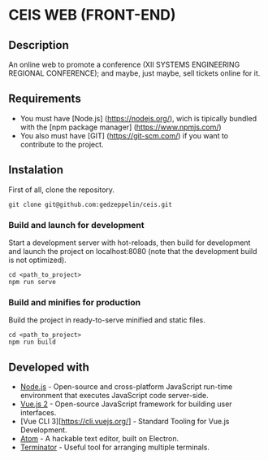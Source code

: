 # CEIS WEB (FRONT-END)

## Description
An online web to promote a conference (XII SYSTEMS ENGINEERING REGIONAL CONFERENCE); and maybe, just maybe, sell tickets online for it.

## Requirements
* You must have [Node.js] (https://nodejs.org/), wich is tipically bundled with the [npm package manager] (https://www.npmjs.com/)
* You also must have [GIT] (https://git-scm.com/) if you want to contribute to the project.

## Instalation

First of all, clone the repository.

```
git clone git@github.com:gedzeppelin/ceis.git
```

### Build and launch for development
Start a development server with hot-reloads, then build for development and launch the project on localhost:8080 (note that the development build is not optimized).

```
cd <path_to_project>
npm run serve
```


### Build and minifies for production
Build the project in ready-to-serve minified and static files.

```
cd <path_to_project>
npm run build
```

## Developed with
* [Node.js](https://nodejs.org/) - Open-source and cross-platform JavaScript run-time environment that executes JavaScript code server-side. 
* [Vue.js 2](https://vuejs.org/) - Open-source JavaScript framework for building user interfaces. 
* [Vue CLI 3][https://cli.vuejs.org/] - Standard Tooling for Vue.js Development.
* [Atom](https://atom.io/) -  A hackable text editor, built on Electron.
* [Terminator](https://gnometerminator.blogspot.com/p/introduction.html) - Useful tool for arranging multiple terminals.

